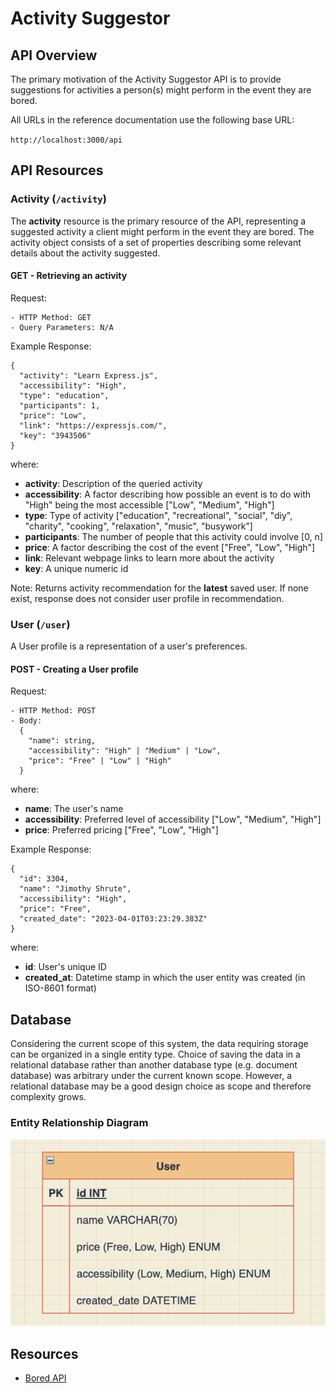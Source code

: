 # Activity Suggestor

## API Overview

The primary motivation of the Activity Suggestor API is to provide suggestions for activities a person(s) might perform in the event they are bored.

All URLs in the reference documentation use the following base URL:

`http://localhost:3000/api`

## API Resources

### Activity (`/activity`)

The **activity** resource is the primary resource of the API, representing a suggested activity a client might perform in the event they are bored. The activity object consists of a set of properties describing some relevant details about the activity suggested.

#### GET - Retrieving an activity

Request:

    - HTTP Method: GET
    - Query Parameters: N/A

Example Response:

    {
      "activity": "Learn Express.js",
      "accessibility": "High",
      "type": "education",
      "participants": 1,
      "price": "Low",
      "link": "https://expressjs.com/",
      "key": "3943506"
    }

where:

- **activity**: Description of the queried activity
- **accessibility**: A factor describing how possible an event is to do with "High" being the most accessible ["Low", "Medium", "High"]
- **type**: Type of activity ["education", "recreational", "social", "diy", "charity", "cooking", "relaxation", "music", "busywork"]
- **participants**: The number of people that this activity could involve [0, n]
- **price**: A factor describing the cost of the event ["Free", "Low", "High"]
- **link**: Relevant webpage links to learn more about the activity
- **key**: A unique numeric id

Note: Returns activity recommendation for the **latest** saved user. If none exist, response does not consider user profile in recommendation.

### User (`/user`)

A User profile is a representation of a user's preferences.

#### POST - Creating a User profile

Request:

    - HTTP Method: POST
    - Body:
      {
        "name": string,
        "accessibility": "High" | "Medium" | "Low",
        "price": "Free" | "Low" | "High"
      }

where:

- **name**: The user's name
- **accessibility**: Preferred level of accessibility ["Low", "Medium", "High"]
- **price**: Preferred pricing ["Free", "Low", "High"]

Example Response:

    {
      "id": 3304,
      "name": "Jimothy Shrute",
      "accessibility": "High",
      "price": "Free",
      "created_date": "2023-04-01T03:23:29.383Z"
    }

where:

- **id**: User's unique ID
- **created_at**: Datetime stamp in which the user entity was created (in ISO-8601 format)

## Database

Considering the current scope of this system, the data requiring storage can be organized in a single entity type. Choice of saving the data in a relational database rather than another database type (e.g. document database) was arbitrary under the current known scope. However, a relational database may be a good design choice as scope and therefore complexity grows.

### Entity Relationship Diagram

![alt text](server/planning/entity-relationship-diagram.png)

## Resources

- [Bored API](https://www.boredapi.com/)
